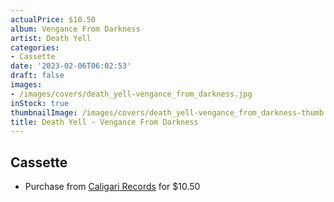 ```yaml
---
actualPrice: $10.50
album: Vengance From Darkness
artist: Death Yell
categories:
- Cassette
date: '2023-02-06T06:02:53'
draft: false
images:
- /images/covers/death_yell-vengance_from_darkness.jpg
inStock: true
thumbnailImage: /images/covers/death_yell-vengance_from_darkness-thumb.jpg
title: Death Yell - Vengance From Darkness
---
```


## Cassette
* Purchase from [Caligari Records](https://caligarirecords.storenvy.com/products/36399997-death-yell-vengance-from-darkness) for $10.50
